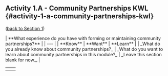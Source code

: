 ## Activity 1.A - Community Partnerships KWL {#activity-1-a-community-partnerships-kwl}

([back to Section 1](../1_introduction/section_1_activities.md))

<table><tr>
<th></th>
<td></td>
<tr>
| **What experience do you have with forming or maintaining community partnerships?** |
| --- |
| **Know** | **Want** | **Learn** |
| _What do you already know about community partnerships?_ | _What do you want to learn about community partnerships in this module?_ | _Leave this section blank for now._ |